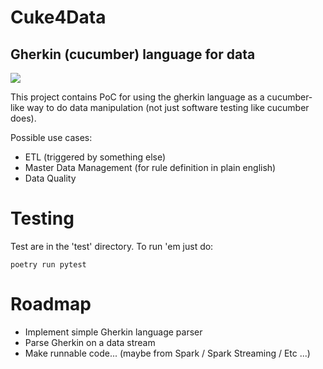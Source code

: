 # Cuke4Data
## Gherkin (cucumber) language for data

![](https://github.com/igponce/cuke4data/workflows/Tests/badge.svg)


This project contains PoC for using the gherkin language as a cucumber-like
way to do data manipulation (not just software testing like cucumber does).

Possible use cases:

- ETL (triggered by something else)
- Master Data Management (for rule definition in plain english)
- Data Quality

# Testing

Test are in the 'test' directory. To run 'em just do:
```{bash}
poetry run pytest
```

# Roadmap

- Implement simple Gherkin language parser
- Parse Gherkin on a data stream
- Make runnable code... (maybe from Spark / Spark Streaming / Etc ...)

